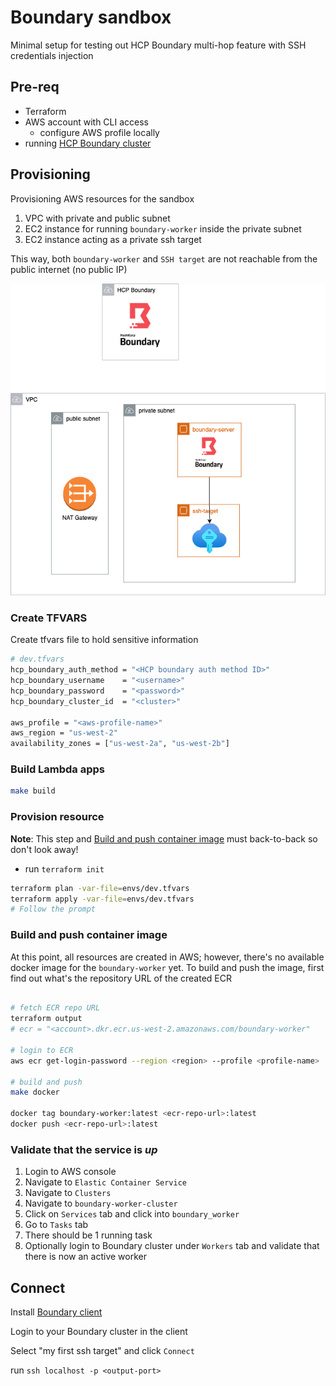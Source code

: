 # Boundary sandbox

Minimal setup for testing out HCP Boundary multi-hop feature with SSH credentials injection


## Pre-req
- Terraform
- AWS account with CLI access
    - configure AWS profile locally
- running [HCP Boundary cluster](https://portal.cloud.hashicorp.com/services/boundary/)
## Provisioning 

Provisioning AWS resources for the sandbox

1. VPC with private and public subnet
2. EC2 instance for running `boundary-worker` inside the private subnet
3. EC2 instance acting as a private ssh target

This way, both `boundary-worker` and `SSH target` are not reachable from the public internet (no public IP)

![Diagram](./img/network.drawio.png)

### Create TFVARS

Create tfvars file to hold sensitive information

```bash
# dev.tfvars
hcp_boundary_auth_method = "<HCP boundary auth method ID>"
hcp_boundary_username    = "<username>"
hcp_boundary_password    = "<password>"
hcp_boundary_cluster_id  = "<cluster>"

aws_profile = "<aws-profile-name>"
aws_region = "us-west-2"
availability_zones = ["us-west-2a", "us-west-2b"]
```


### Build Lambda apps

```bash
make build
```


### Provision resource

**Note**: This step and [Build and push container image](#Build-and-push-container-image) must back-to-back so don't look away!

- run `terraform init`

```bash
terraform plan -var-file=envs/dev.tfvars
terraform apply -var-file=envs/dev.tfvars
# Follow the prompt
```

### Build and push container image

At this point, all resources are created in AWS; however, there's no available docker image for the `boundary-worker` yet.
To build and push the image, first find out what's the repository URL of the created ECR

```bash

# fetch ECR repo URL
terraform output 
# ecr = "<account>.dkr.ecr.us-west-2.amazonaws.com/boundary-worker"

# login to ECR
aws ecr get-login-password --region <region> --profile <profile-name> | docker login --username AWS --password-stdin <ecr-repo-url>

# build and push
make docker

docker tag boundary-worker:latest <ecr-repo-url>:latest
docker push <ecr-repo-url>:latest
```

### Validate that the service is _up_

1. Login to AWS console
2. Navigate to `Elastic Container Service`
3. Navigate to `Clusters`
4. Navigate to `boundary-worker-cluster`
5. Click on `Services` tab and click into `boundary_worker`
6. Go to `Tasks` tab
7. There should be 1 running task
8. Optionally login to Boundary cluster under `Workers` tab and validate that there is now an active worker


## Connect

Install [Boundary client](https://developer.hashicorp.com/boundary/tutorials/oss-getting-started/oss-getting-started-desktop-app)

Login to your Boundary cluster in the client

Select "my first ssh target" and click `Connect`

run `ssh localhost -p <output-port>`
